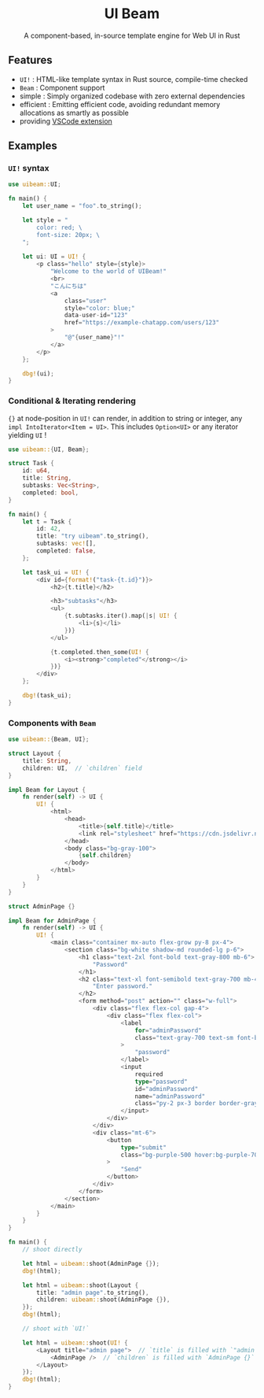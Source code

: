 <div align="center">
    <h1>UI Beam</h1>
    A component-based, in-source template engine for Web UI in Rust
</div>

## Features

- `UI!` : HTML-like template syntax in Rust source, compile-time checked
- `Beam` : Component support
- simple : Simply organized codebase with zero external dependencies
- efficient : Emitting efficient code, avoiding redundant memory allocations as smartly as possible
- providing [VSCode extension](./support/vscode)

## Examples

### `UI!` syntax

```rust
use uibeam::UI;

fn main() {
    let user_name = "foo".to_string();

    let style = "
        color: red; \
        font-size: 20px; \
    ";
    
    let ui: UI = UI! {
        <p class="hello" style={style}>
            "Welcome to the world of UIBeam!"
            <br>
            "こんにちは"
            <a
                class="user"
                style="color: blue;"
                data-user-id="123"
                href="https://example-chatapp.com/users/123"
            >
                "@"{user_name}"!"
            </a>
        </p>
    };

    dbg!(ui);
}
```

### Conditional & Iterating rendering

`{}` at node-position in `UI!` can render, in addition to string or integer, any `impl IntoIterator<Item = UI>`. This includes `Option<UI>` or any iterator yielding `UI` !

```rust
use uibeam::{UI, Beam};

struct Task {
    id: u64,
    title: String,
    subtasks: Vec<String>,
    completed: bool,
}

fn main() {
    let t = Task {
        id: 42,
        title: "try uibeam".to_string(),
        subtasks: vec![],
        completed: false,
    };

    let task_ui = UI! {
        <div id={format!("task-{t.id}")}>
            <h2>{t.title}</h2>

            <h3>"subtasks"</h3>
            <ul>
                {t.subtasks.iter().map(|s| UI! {
                    <li>{s}</li>
                })}
            </ul>

            {t.completed.then_some(UI! {
                <i><strong>"completed"</strong></i>
            })}
        </div>
    };

    dbg!(task_ui);
}
```

### Components with `Beam`

```rust
use uibeam::{Beam, UI};

struct Layout {
    title: String,
    children: UI,  // `children` field
}

impl Beam for Layout {
    fn render(self) -> UI {
        UI! {
            <html>
                <head>
                    <title>{self.title}</title>
                    <link rel="stylesheet" href="https://cdn.jsdelivr.net/npm/tailwindcss@2.2.19/dist/tailwind.min.css">
                </head>
                <body class="bg-gray-100">
                    {self.children}
                </body>
            </html>
        }
    }
}

struct AdminPage {}

impl Beam for AdminPage {
    fn render(self) -> UI {
        UI! {
            <main class="container mx-auto flex-grow py-8 px-4">
                <section class="bg-white shadow-md rounded-lg p-6">
                    <h1 class="text-2xl font-bold text-gray-800 mb-6">
                        "Password"
                    </h1>
                    <h2 class="text-xl font-semibold text-gray-700 mb-4">
                        "Enter password."
                    </h2>
                    <form method="post" action="" class="w-full">
                        <div class="flex flex-col gap-4">
                            <div class="flex flex-col">
                                <label
                                    for="adminPassword"
                                    class="text-gray-700 text-sm font-bold mb-1"
                                >
                                    "password"
                                </label>
                                <input
                                    required
                                    type="password"
                                    id="adminPassword"
                                    name="adminPassword"
                                    class="py-2 px-3 border border-gray-400 rounded focus:outline-none focus:shadow-outline"
                                </input>
                            </div>
                        </div>
                        <div class="mt-6">
                            <button
                                type="submit"
                                class="bg-purple-500 hover:bg-purple-700 text-white py-2 px-4 rounded focus:outline-none focus:shadow-outline"
                            >
                                "Send"
                            </button>
                        </div>
                    </form>
                </section>
            </main>
        }
    }
}

fn main() {
    // shoot directly

    let html = uibeam::shoot(AdminPage {});
    dbg!(html);

    let html = uibeam::shoot(Layout {
        title: "admin page".to_string(),
        children: uibeam::shoot(AdminPage {}),
    });
    dbg!(html);

    // shoot with `UI!`

    let html = uibeam::shoot(UI! {
        <Layout title="admin page">  // `title` is filled with `"admin page".into()`
            <AdminPage />  // `children` is filled with `AdminPage {}`
        </Layout>
    });
    dbg!(html);
}
```
